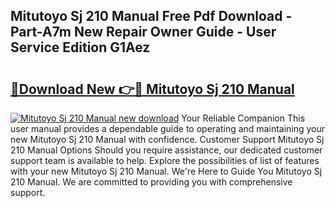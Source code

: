 ## Mitutoyo Sj 210 Manual Free Pdf Download - Part-A7m New Repair Owner Guide - User Service Edition G1Aez

# <h2><a href="http://cf17374.oget.top/?id=Mitutoyo+Sj+210+Manual">🔗Download New 👉🔴 Mitutoyo Sj 210 Manual</a></h2>

[![Mitutoyo Sj 210 Manual new download](https://i.imgur.com/5g1atiW.png)](http://cf17374.oget.top/?id=Mitutoyo+Sj+210+Manual)
Your Reliable Companion This user manual provides a dependable guide to operating and maintaining your new Mitutoyo Sj 210 Manual with confidence. Customer Support Mitutoyo Sj 210 Manual Options Should you require assistance, our dedicated customer support team is available to help. Explore the possibilities of list of features with your new Mitutoyo Sj 210 Manual. We're Here to Guide You Mitutoyo Sj 210 Manual. We are committed to providing you with comprehensive support.
